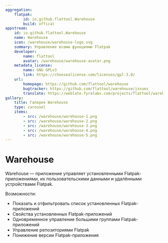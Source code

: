 ```yaml
---
aggregation:
    flatpak:
        id: io.github.flattool.Warehouse
        build: offical
appstream:
    id: io.github.flattool.Warehouse
    name: Warehouse
    icon: /warehouse/warehouse-logo.svg
    summary: Управление всеми функциями Flatpak
    developer:
        name: flattool
        avatar: /warehouse/warehouse-avatar.png
    metadata_license:
        name: GNU GPLv3
        link: https://choosealicense.com/licenses/gpl-3.0/
    url:
        homepage: https://github.com/flattool/warehouse
        bugtracker: https://github.com/flattool/warehouse/issues
        translate: https://weblate.fyralabs.com/projects/flattool/warehouse/
gallery:
    title: Галерея Warehouse
    type: carousel
    items:
        - src: /warehouse/warehouse-1.png
        - src: /warehouse/warehouse-2.png
        - src: /warehouse/warehouse-3.png
        - src: /warehouse/warehouse-4.png
        - src: /warehouse/warehouse-5.png
---
```


# Warehouse

Warehouse — приложение управляет установленными Flatpak-приложениями, их пользовательскими данными и удалёнными устройствами Flatpak.

Возможности:

-   Показать и отфильтровать список установленных Flatpak-приложений
-   Свойства установленных Flatpak-приложений
-   Одновременное управление большими группами Flatpak-приложений
-   Управление репозиториями Flatpak
-   Понижение версии Flatpak-приложения

<AGWGallery />

<!--@include: @apps/_parts/install/content-flatpak.md-->
